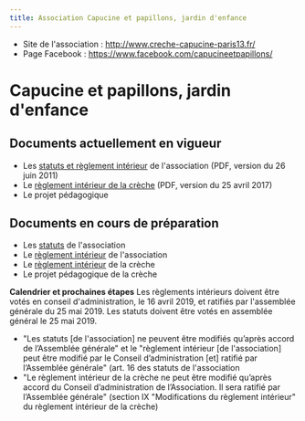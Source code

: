 ```yaml
---
title: Association Capucine et papillons, jardin d'enfance
---
```


* Site de l'association : http://www.creche-capucine-paris13.fr/
* Page Facebook : https://www.facebook.com/capucineetpapillons/

# Capucine et papillons, jardin d'enfance

## Documents actuellement en vigueur

* Les [statuts et règlement intérieur](archives/statuts_RI_association_2011-06-26.pdf) de l'association (PDF, version du 26 juin 2011)
* Le [règlement intérieur de la crèche](archives/RI_creche_2017-04-25.pdf)
  (PDF, version du 25 avril 2017)
* Le projet pédagogique

## Documents en cours de préparation

* Les [statuts](statuts_association.html) de l'association
* Le [règlement intérieur](RI_association.html) de l'association
* Le [règlement intérieur](RI_creche) de la crèche
* Le projet pédagogique de la crèche

**Calendrier et prochaines étapes** Les règlements intérieurs doivent
être votés en conseil d'administration, le 16 avril 2019, et ratifiés
par l'assemblée générale du 25 mai 2019.  Les statuts doivent être
votés en assemblée général le 25 mai 2019.

* "Les statuts [de l'association] ne peuvent être modifiés qu’après
  accord de l’Assemblée générale" et le "règlement intérieur [de
  l'association] peut être modifié par le Conseil d’administration
  [et] ratifié par l’Assemblée générale" (art. 16 des statuts de
  l'association
* "Le règlement intérieur de la crèche ne peut être modifié qu’après
  accord du Conseil d’administration de l’Association. Il sera ratifié
  par l’Assemblée générale" (section IX "Modifications du règlement
  intérieur" du règlement intérieur de la crèche)

